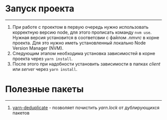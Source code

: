 # Запуск проекта

---

1. При работе с проектом в первую очередь нужно использовать корректную версию node, для этого прописать команду `nvm use`. Нужная версия установится в соответсвии с файлом _.nmvrc_ в корне проекта. Для это нужно иметь установленный локально Node Version Manager (NVM).
2. Следующим этапом необходима установка зависимостей в корне проекта через `yarn install`.
3. После этого при надобности установить зависимости в папках _client_ или _server_ через `yarn install`.

# Полезные пакеты

---

1. [yarn-deduplicate](https://www.npmjs.com/package/yarn-deduplicate) - позволяет почистить _yarn.lock_ от дублирующихся пакетов
